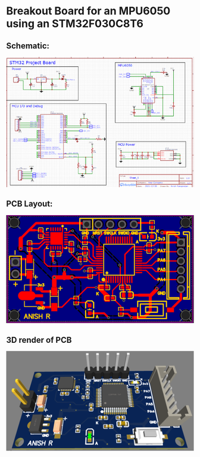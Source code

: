 # Breakout Board for an MPU6050 using an STM32F030C8T6 

## Schematic: 
![alt text](https://github.com/aniranaway/Embedded-Systems-Projects/blob/main/STM32F030C8T6%20Project/Schematic.png)

## PCB Layout:
![alt text](https://github.com/aniranaway/Embedded-Systems-Projects/blob/main/STM32F030C8T6%20Project/PCB.png)

## 3D render of PCB
![alt text](https://github.com/aniranaway/Embedded-Systems-Projects/blob/main/STM32F030C8T6%20Project/3D%20render.png)


